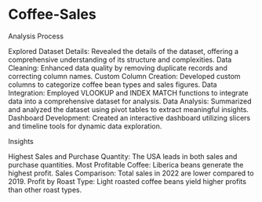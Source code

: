 # Coffee-Sales

Analysis Process

Explored Dataset Details: Revealed the details of the dataset, offering a comprehensive understanding of its structure and complexities.
Data Cleaning: Enhanced data quality by removing duplicate records and correcting column names.
Custom Column Creation: Developed custom columns to categorize coffee bean types and sales figures.
Data Integration: Employed VLOOKUP and INDEX MATCH functions to integrate data into a comprehensive dataset for analysis.
Data Analysis: Summarized and analyzed the dataset using pivot tables to extract meaningful insights.
Dashboard Development: Created an interactive dashboard utilizing slicers and timeline tools for dynamic data exploration.

Insights

Highest Sales and Purchase Quantity: The USA leads in both sales and purchase quantities.
Most Profitable Coffee: Liberica beans generate the highest profit.
Sales Comparison: Total sales in 2022 are lower compared to 2019.
Profit by Roast Type: Light roasted coffee beans yield higher profits than other roast types.
